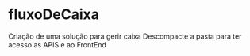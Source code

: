 # fluxoDeCaixa
Criação de uma solução para gerir caixa
Descompacte a pasta para ter acesso as APIS e ao FrontEnd

